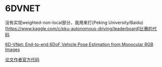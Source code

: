 # 6DVNET
没有实现weighted-non-local部分，我用来打(Peking University/Baidu)[https://www.kaggle.com/c/pku-autonomous-driving/leaderboard]比赛的代码


[6D-VNet: End-to-end 6DoF Vehicle Pose Estimation from Monocular RGB Images](https://www.researchgate.net/publication/333866338_6D-VNet_End-to-end_6DoF_Vehicle_Pose_Estimation_from_Monocular_RGB_Images)

[论文作者官方代码](https://github.com/stevenwudi/6DVNET)
